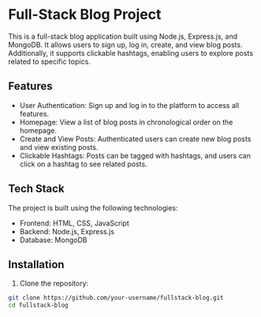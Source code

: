 # Full-Stack Blog Project

This is a full-stack blog application built using Node.js, Express.js, and MongoDB. It allows users to sign up, log in, create, and view blog posts. Additionally, it supports clickable hashtags, enabling users to explore posts related to specific topics.

## Features

- User Authentication: Sign up and log in to the platform to access all features.
- Homepage: View a list of blog posts in chronological order on the homepage.
- Create and View Posts: Authenticated users can create new blog posts and view existing posts.
- Clickable Hashtags: Posts can be tagged with hashtags, and users can click on a hashtag to see related posts.

## Tech Stack

The project is built using the following technologies:

- Frontend: HTML, CSS, JavaScript
- Backend: Node.js, Express.js
- Database: MongoDB

## Installation

1. Clone the repository:

```bash
git clone https://github.com/your-username/fullstack-blog.git
cd fullstack-blog
